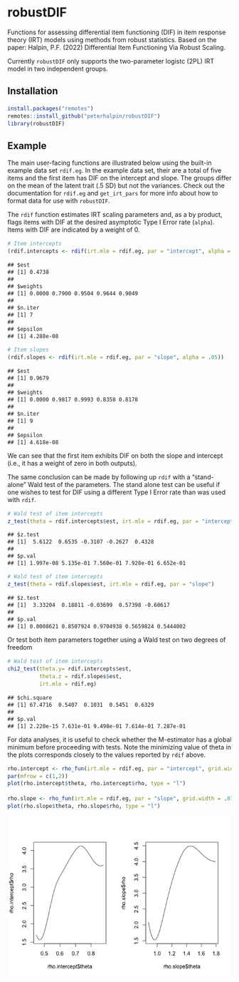 
# robustDIF

Functions for assessing differential item functioning (DIF) in item
response theory (IRT) models using methods from robust statistics. Based
on the paper: Halpin, P.F. (2022) Differential Item Functioning Via
Robust Scaling.

Currently `robustDIF` only supports the two-parameter logistc (2PL) IRT
model in two independent groups.

## Installation

``` r
install.packages("remotes")
remotes::install_github("peterhalpin/robustDIF")
library(robustDIF)
```

## Example

The main user-facing functions are illustrated below using the built-in
example data set `rdif.eg`. In the example data set, their are a total
of five items and the first item has DIF on the intercept and slope. The
groups differ on the mean of the latent trait (.5 SD) but not the
variances. Check out the documentation for `rdif.eg` and `get_irt_pars`
for more info about how to format data for use with `robustDIF`.

The `rdif` function estimates IRT scaling parameters and, as a by
product, flags items with DIF at the desired asymptotic Type I Error
rate (`alpha`). Items with DIF are indicated by a weight of 0.

``` r
# Item intercepts
(rdif.intercepts <- rdif(irt.mle = rdif.eg, par = "intercept", alpha = .05))
```

    ## $est
    ## [1] 0.4738
    ## 
    ## $weights
    ## [1] 0.0000 0.7900 0.9504 0.9644 0.9049
    ## 
    ## $n.iter
    ## [1] 7
    ## 
    ## $epsilon
    ## [1] 4.288e-08

``` r
# Item slopes
(rdif.slopes <- rdif(irt.mle = rdif.eg, par = "slope", alpha = .05))
```

    ## $est
    ## [1] 0.9679
    ## 
    ## $weights
    ## [1] 0.0000 0.9817 0.9993 0.8358 0.8178
    ## 
    ## $n.iter
    ## [1] 9
    ## 
    ## $epsilon
    ## [1] 4.618e-08

We can see that the first item exhibits DIF on both the slope and
intercept (i.e., it has a weight of zero in both outputs).

The same conclusion can be made by following up `rdif` with a
“stand-alone” Wald test of the parameters. The stand alone test can be
useful if one wishes to test for DIF using a different Type I Error rate
than was used with `rdif`.

``` r
# Wald test of item intercepts 
z_test(theta = rdif.intercepts$est, irt.mle = rdif.eg, par = "intercept")
```

    ## $z.test
    ## [1]  5.6122  0.6535 -0.3107 -0.2627  0.4328
    ## 
    ## $p.val
    ## [1] 1.997e-08 5.135e-01 7.560e-01 7.928e-01 6.652e-01

``` r
# Wald test of item intercepts 
z_test(theta = rdif.slopes$est, irt.mle = rdif.eg, par = "slope")
```

    ## $z.test
    ## [1]  3.33204  0.18811 -0.03699  0.57398 -0.60617
    ## 
    ## $p.val
    ## [1] 0.0008621 0.8507924 0.9704938 0.5659824 0.5444002

Or test both item parameters together using a Wald test on two degrees
of freedom

``` r
# Wald test of item intercepts 
chi2_test(theta.y= rdif.intercepts$est, 
          theta.z = rdif.slopes$est,
          irt.mle = rdif.eg)
```

    ## $chi.square
    ## [1] 67.4716  0.5407  0.1031  0.5451  0.6329
    ## 
    ## $p.val
    ## [1] 2.220e-15 7.631e-01 9.498e-01 7.614e-01 7.287e-01

For data analyses, it is useful to check whether the M-estimator has a
global minimum before proceeding with tests. Note the minimizing value
of theta in the plots corresponds closely to the values reported by
`rdif` above.

``` r
rho.intercept <- rho_fun(irt.mle = rdif.eg, par = "intercept", grid.width = .01)
par(mfrow = c(1,2))
plot(rho.intercept$theta, rho.intercept$rho, type = "l")

rho.slope <- rho_fun(irt.mle = rdif.eg, par = "slope", grid.width = .01)
plot(rho.slope$theta, rho.slope$rho, type = "l")
```

![](README_files/figure-gfm/unnamed-chunk-6-1.png)<!-- -->
